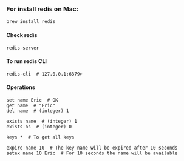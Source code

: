 
### For install redis on Mac:
```shell
brew install redis
```
#### Check redis
```shell
redis-server
```
#### To run redis CLI
```shell
redis-cli  # 127.0.0.1:6379> 
```
#### Operations
```shell
set name Eric  # OK
get name  # "Eric"
del name  # (integer) 1

exists name  # (integer) 1
exists os  # (integer) 0

keys *  # To get all keys

expire name 10  # The key name will be expired after 10 seconds
setex name 10 Eric  # For 10 seconds the name will be available
```
